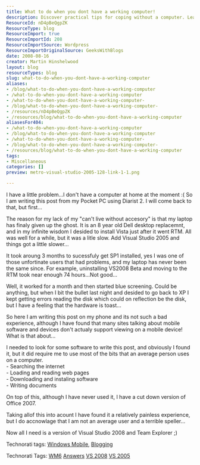 ```yaml
---
title: What to do when you dont have a working computer!
description: Discover practical tips for coping without a computer. Learn how to navigate daily tasks using mobile devices and software solutions effectively.
ResourceId: nD4pBeQgpZK
ResourceType: blog
ResourceImport: true
ResourceImportId: 208
ResourceImportSource: Wordpress
ResourceImportOriginalSource: GeeksWithBlogs
date: 2008-08-16
creator: Martin Hinshelwood
layout: blog
resourceTypes: blog
slug: what-to-do-when-you-dont-have-a-working-computer
aliases:
- /blog/what-to-do-when-you-dont-have-a-working-computer
- /what-to-do-when-you-dont-have-a-working-computer
- /what-to-do-when-you-dont-have-a-working-computer-
- /blog/what-to-do-when-you-dont-have-a-working-computer-
- /resources/nD4pBeQgpZK
- /resources/blog/what-to-do-when-you-dont-have-a-working-computer
aliasesFor404:
- /what-to-do-when-you-dont-have-a-working-computer
- /blog/what-to-do-when-you-dont-have-a-working-computer
- /what-to-do-when-you-dont-have-a-working-computer-
- /blog/what-to-do-when-you-dont-have-a-working-computer-
- /resources/blog/what-to-do-when-you-dont-have-a-working-computer
tags:
- Miscellaneous
categories: []
preview: metro-visual-studio-2005-128-link-1-1.png

---
```

I have a little problem...I don't have a computer at home at the moment :( So I am writing this post from my Pocket PC using Diarist 2. I will come back to that, but first...

The reason for my lack of my "can't live without accesory" is that my laptop has finaly given up the ghost. It is an 8 year old Dell desktop replacemnt, and in my infinite wisdom I desided to install Vista just after it went RTM. All was well for a while, but it was a litle slow. Add Visual Studio 2005 and things got a little slower...

It took aroung 3 months to sucessfuly get SP1 installed, yes I was one of those unfortinate users that had problems, and my laptop has never been the same since. For example, uninstalling VS2008 Beta and moving to the RTM took near enough 74 hours...Not good...

Well, it worked for a month and then started blue screening. Could be anything, but when I bit the bullet last night and desided to go back to XP I kept getting errors reading the disk which could on reflection be the disk, but I have a feeling that the hardware is toast...

So here I am writing this post on my phone and its not such a bad experience, although I have found that many sites talking about mobile software and devices don't actualy support viewing on a mobile device! What is that about...

I needed to look for some software to write this post, and obviously I found it, but it did require me to use most of the bits that an average person uses on a computer.  
\- Searching the internet  
\- Loading and reading web pages  
\- Downloading and instaling software  
\- Writing documents

On top of this, although I have never used it, I have a cut down version of Office 2007.

Taking allof this into acount I have found it a relatively painless experience, but I do accnowlage that I am not an average user and a terrible speller...

Now all I need is a version of Visual Studio 2008 and Team Explorer ;)

Technorati tags: [Windows Mobile](http://technorati.com/tag/Windows+Mobile), [Blogging](http://technorati.com/tag/Blogging)

Technorati Tags: [WM6](http://technorati.com/tags/WM6) [Answers](http://technorati.com/tags/Answers) [VS 2008](http://technorati.com/tags/VS+2008) [VS 2005](http://technorati.com/tags/VS+2005)

